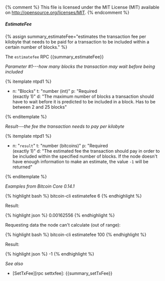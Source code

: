{% comment %}
This file is licensed under the MIT License (MIT) available on
http://opensource.org/licenses/MIT.
{% endcomment %}

##### EstimateFee

{% assign summary_estimateFee="estimates the transaction fee per kilobyte that needs to be paid for a transaction to be included within a certain number of blocks." %}

The `estimatefee` RPC {{summary_estimateFee}}

*Parameter #1---how many blocks the transaction may wait before being included*

{% itemplate ntpd1 %}
- n: "Blocks"
  t: "number (int)"
  p: "Required<br>(exactly 1)"
  d: "The maximum number of blocks a transaction should have to wait before it is predicted to be included in a block. Has to be between 2 and 25 blocks"

{% enditemplate %}

*Result---the fee the transaction needs to pay per kilobyte*

{% itemplate ntpd1 %}
- n: "`result`"
  t: "number (bitcoins)"
  p: "Required<br>(exactly 1)"
  d: "The estimated fee the transaction should pay in order to be included within the specified number of blocks.  If the node doesn't have enough information to make an estimate, the value `-1` will be returned"

{% enditemplate %}

*Examples from Bitcoin Core 0.14.1*

{% highlight bash %}
bitcoin-cli estimatefee 6
{% endhighlight %}

Result:

{% highlight json %}
0.00162556
{% endhighlight %}

Requesting data the node can't calculate (out of range):

{% highlight bash %}
bitcoin-cli estimatefee 100
{% endhighlight %}

Result:

{% highlight json %}
-1
{% endhighlight %}

*See also*

* [SetTxFee][rpc settxfee]: {{summary_setTxFee}}

